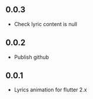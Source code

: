 ## 0.0.3

* Check lyric content is null

## 0.0.2

* Publish github

## 0.0.1

* Lyrics animation for flutter 2.x
